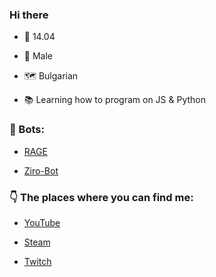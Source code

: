 ### Hi there 

-  🎂 14.04

-  👨 Male

-  🗺 Bulgarian

-  📚 Learning how to program on JS & Python


### 🤖 Bots: 
- [ RAGE](https://discord.com/oauth2/authorize?client_id=706120306082971699&permissions=2146958847&scope=bot)

- [ Ziro-Bot](https://discord.com/oauth2/authorize?client_id=752242570532225064&permissions=8&scope=bot)


### 👇 The places where you can find me:

- [YouTube](https://www.youtube.com/channel/UCNhqSNZfgyt7XNm8bz9zxjg) 

- [Steam](https://steamcommunity.com/id/Sxlarz/)

- [Twitch](https://twitch.tv/sxlarz__)
